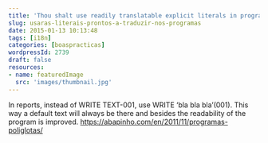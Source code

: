 ```yaml
---
title: 'Thou shalt use readily translatable explicit literals in programs'
slug: usaras-literais-prontos-a-traduzir-nos-programas
date: 2015-01-13 10:13:48
tags: [i18n]
categories: [boaspracticas]
wordpressId: 2739
draft: false
resources:
- name: featuredImage
  src: 'images/thumbnail.jpg'
---
```

In reports, instead of WRITE TEXT-001, use WRITE ‘bla bla bla’(001). This way a default text will always be there and besides the readability of the program is improved.
https://abapinho.com/en/2011/11/programas-poliglotas/
